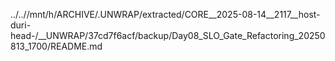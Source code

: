 ../..//mnt/h/ARCHIVE/.UNWRAP/extracted/CORE__2025-08-14__2117__host-duri-head-/__UNWRAP/37cd7f6acf/backup/Day08_SLO_Gate_Refactoring_20250813_1700/README.md